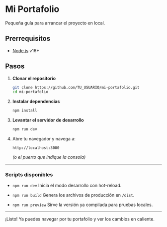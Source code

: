 # Mi Portafolio

Pequeña guía para arrancar el proyecto en local.

## Prerrequisitos

* [Node.js](https://nodejs.org/) v16+

## Pasos

1. **Clonar el repositorio**

   ```bash
   git clone https://github.com/TU_USUARIO/mi-portafolio.git
   cd mi-portafolio
   ```

2. **Instalar dependencias**

   ```bash
   npm install
   ```

3. **Levantar el servidor de desarrollo**

   ```bash
   npm run dev
   ```

4. Abre tu navegador y navega a:

   ```
   http://localhost:3000
   ```

   *(o el puerto que indique la consola)*

---

### Scripts disponibles

* `npm run dev`
  Inicia el modo desarrollo con hot-reload.

* `npm run build`
  Genera los archivos de producción en `/dist`.

* `npm run preview`
  Sirve la versión ya compilada para pruebas locales.

---

¡Listo! Ya puedes navegar por tu portafolio y ver los cambios en caliente. 
